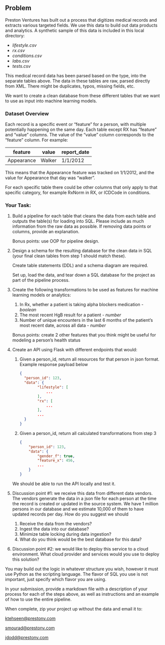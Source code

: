 ## Problem

Preston Ventures has built out a process that digitizes medical records and extracts various targeted fields. We use this data to build out data products and analytics. A synthetic sample of this data is included in this local directory:

- *lifestyle.csv*
- *rx.csv*
- *conditions.csv*
- *labs.csv*
- *tests.csv*

This medical record data has been parsed based on the type, into the separate tables above. The data in these tables are raw, parsed directly from XML. There might be duplicates, typos, missing fields, etc.

We want to create a clean database from these different tables that we want to use as input into machine learning models.

### Dataset Overview

Each record is a specific event or “feature” for a person, with multiple potentially happening on the same day. Each table except RX has “feature” and “value” columns. The value of the “value”  column corresponds to the “feature” column. For example:

| feature | value | report_date |
| --- | --- | --- |
| Appearance | Walker | 1/1/2012 |

This means that the Appearance feature was tracked on 1/1/2012, and the value for Appearance that day was “walker”.

For each specific table there could be other columns that only apply to that specific category, for example RxNorm in RX, or ICDCode in conditions.

### Your Task:

1. Build a pipeline for each table that cleans the data from each table and outputs the table(s) for loading into SQL. Please include as much information from the raw data as possible. If removing data points or columns, provide an explanation.
    
    Bonus points: use OOP for pipeline design.
    
2. Design a schema for the resulting database for the clean data in SQL (your final clean tables from step 1 should match these).
    
    Create table statements (DDL) and a schema diagram are required.
    
    Set up, load the data, and tear down a SQL database for the project as part of the pipeline process.
    
3. Create the following transformations to be used as features for machine learning models or analytics:
    1. In Rx, whether a patient is taking alpha blockers medication - *boolean*
    2. The most recent HgB result for a patient - *number*
    3. Number of unique encounters in the last 6 months of the patient’s most recent date, across all data - *number*
    
    Bonus points: create 2 other features that you think might be useful for modeling a person’s health status
    
4. Create an API using Flask with different endpoints that would:
    1. Given a person_id, return all resources for that person in json format. Example response payload below
        
        ```json
        {
          "person_id": 123,
          "data": {
        		"lifestyle": [
        			...
        		],
        		"rx": [
        			...
        		],
        		...
          }
        }
        ```
        
    2. Given a person_id, return all calculated transformations from step 3
        
        ```json
        {
        	"person_id": 123,
        	"data": {
        		"gender_f": true,
        		"feature_x": 456,
        		...
        	}
        }
        ```
        
    
    We should be able to run the API locally and test it.
    
5. Discussion point #1: we receive this data from different data vendors. The vendors generate the data in a json file for each person at the time the record is created or updated in the source system. We have 1 million persons in our database and we estimate 10,000 of them to have updated records per day. How do you suggest we should
    1. Receive the data from the vendors?
    2. Ingest the data into our database?
    3. Minimize table locking during data ingestion?
    4. What do you think would be the best database for this data?
6. Discussion point #2: we would like to deploy this service to a cloud environment. What cloud provider and services would you use to deploy this solution?

You may build out the logic in whatever structure you wish, however it must use Python as the scripting language. The flavor of SQL you use is not important, just specify which flavor you are using.

In your submission, provide a markdown file with a description of your process for each of the steps above, as well as instructions and an example of how to use the entire pipeline.

When complete, zip your project up without the data and email it to:

ktehseen@prestonv.com

smourad@prestonv.com

jdodd@prestonv.com